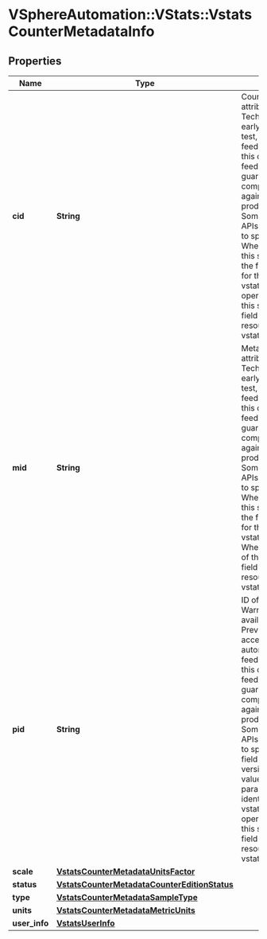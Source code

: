 # VSphereAutomation::VStats::VstatsCounterMetadataInfo

## Properties
Name | Type | Description | Notes
------------ | ------------- | ------------- | -------------
**cid** | **String** | Counter Id. Warning: This attribute is available as Technology Preview. These are early access APIs provided to test, automate and provide feedback on the feature. Since this can change based on feedback, VMware does not guarantee backwards compatibility and recommends against using them in production environments. Some Technology Preview APIs might only be applicable to specific environments. When clients pass a value of this structure as a parameter, the field must be an identifier for the resource type: vstats.model.Counter. When operations return a value of this structure as a result, the field will be an identifier for the resource type: vstats.model.Counter. | 
**mid** | **String** | Metadata Id. Warning: This attribute is available as Technology Preview. These are early access APIs provided to test, automate and provide feedback on the feature. Since this can change based on feedback, VMware does not guarantee backwards compatibility and recommends against using them in production environments. Some Technology Preview APIs might only be applicable to specific environments. When clients pass a value of this structure as a parameter, the field must be an identifier for the resource type: vstats.model.CounterMetadata. When operations return a value of this structure as a result, the field will be an identifier for the resource type: vstats.model.CounterMetadata. | 
**pid** | **String** | ID of the respective provider. Warning: This attribute is available as Technology Preview. These are early access APIs provided to test, automate and provide feedback on the feature. Since this can change based on feedback, VMware does not guarantee backwards compatibility and recommends against using them in production environments. Some Technology Preview APIs might only be applicable to specific environments. This field is unset in the current version. When clients pass a value of this structure as a parameter, the field must be an identifier for the resource type: vstats.model.Provider. When operations return a value of this structure as a result, the field will be an identifier for the resource type: vstats.model.Provider. | [optional] 
**scale** | [**VstatsCounterMetadataUnitsFactor**](VstatsCounterMetadataUnitsFactor.md) |  | [optional] 
**status** | [**VstatsCounterMetadataCounterEditionStatus**](VstatsCounterMetadataCounterEditionStatus.md) |  | 
**type** | [**VstatsCounterMetadataSampleType**](VstatsCounterMetadataSampleType.md) |  | 
**units** | [**VstatsCounterMetadataMetricUnits**](VstatsCounterMetadataMetricUnits.md) |  | 
**user_info** | [**VstatsUserInfo**](VstatsUserInfo.md) |  | [optional] 


